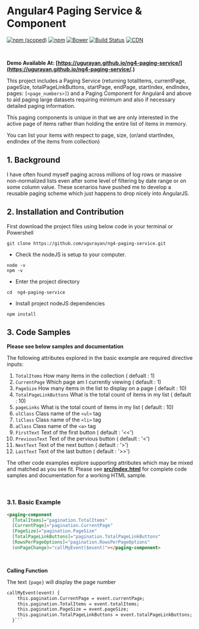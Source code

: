 # Angular4 Paging Service & Component

[![npm (scoped)](https://img.shields.io/npm/v/@cycle/core.svg?style=flat-square)](https://github.com/ugurayan/ng4-paging-service)
[![npm](https://img.shields.io/npm/l/express.svg?style=flat-square)](https://github.com/ugurayan/ng4-paging-service)
[![Bower](https://img.shields.io/bower/l/bootstrap.svg?style=flat-square)](https://github.com/ugurayan/ng4-paging-service)
[![Build Status](https://travis-ci.org/brantwills/Angular-Paging.svg)](https://github.com/ugurayan/ng4-paging-service)
[![CDN](https://img.shields.io/badge/cdn-rawgit-brightgreen.svg)](https://github.com/ugurayan/ng4-paging-service) 

<br/>

**Demo Available At: [https://ugurayan.github.io/ng4-paging-service/](https://ugurayan.github.io/ng4-paging-service/.)**


This project includes a Paging Service (returning totalItems, currentPage, pageSize, totalPageLinkButtons, startPage, 
endPage, startIndex, endIndex, pages: `[<page_numbers>]`) and a Paging Component for Angular4 and above to aid 
paging large datasets requiring minimum and also if necessary detailed paging information.  

This paging components is unique in that we are only interested in the active page of items rather than holding 
the entire list of items in memory.

You can list your items with respect to page, size, (or/and startIndex, endIndex of the items from collection)

## 1. Background
I have often found myself paging across millions of log rows or massive non-normalized lists even after 
some level of filtering by date range or on some column value.  These scenarios have pushed me to develop a reusable paging scheme which just happens to drop nicely into AngularJS.

## 2. Installation and Contribution

First download the project files using below code in your terminal or Powershell

```
git clone https://github.com/ugurayan/ng4-paging-service.git
```

* Check the nodeJS is setup to your computer.

```
node -v
npm -v
```

* Enter the project directory
 
```
cd  ng4-paging-service
```

* Install project nodeJS dependencies

```
npm install
```

## 3. Code Samples
**Please see below samples and documentation**

The following attributes explored in the basic example are required directive inputs:

1. `TotalItems`  How many items in the collection ( defualt : 1)
1. `CurrentPage` Which page am I currently viewing ( default : 1)
2. `PageSize` How many items in the list to display on a page ( default : 10)
3. `TotalPageLinkButtons` What is the total count of items in my list ( default : 10)
4. `pageLinks` What is the total count of items in my list  ( default : 10)
5. `ulClass` Class name of the `<ul>` tag
6. `liClass` Class name of the `<li>` tag
7. `aClass` Class name of the `<a>` tag
8. `FirstText` Text of the first button ( default : '<<')
9. `PreviousText` Text of the pervious button ( default : '<')
10. `NextText` Text of the next button ( default : '>')
11. `LastText` Text of the last button ( default : '>>')

The other code examples explore supporting attributes which may be mixed and matched as you see fit. Please see **[src/index.html](https://github.com/ugurayan/ng4-paging-service/blob/master/src/index.html)** for complete code samples and documentation for a working HTML sample.

<br/>

### 3.1. Basic Example

```html
<paging-component
  [TotalItems]="pagination.TotalItems"
  [CurrentPage]="pagination.CurrentPage"
  [PageSize]="pagination.PageSize"
  [TotalPageLinkButtons]="pagination.TotalPageLinkButtons"
  [RowsPerPageOptions]="pagination.RowsPerPageOptions"
  (onPageChange)="callMyEvent($event)"></paging-component> 
```

<br/>

**Calling Function**

The text `{page}` will display the page number
```html
callMyEvent(event) {
    this.pagination.CurrentPage = event.currentPage;
    this.pagination.TotalItems = event.totalItems;
    this.pagination.PageSize = event.pageSize;
    this.pagination.TotalPageLinkButtons = event.totalPageLinkButtons;
  }```

